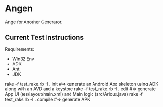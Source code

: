 # Angen
Ange for Another Generator. 


Current Test Instructions
-------------
Requirements:
* Win32 Env
* ADK
* Ant
* JDK

rake -f test_rake.rb -I . init
#=> generate an Android App skeleton using ADK along with an AVD and a keystore
rake -f test_rake.rb -I . edit
#=> generate App UI (res/layout/main.xml) and Main logic (src/Arious.java)
rake -f test_rake.rb -I . compile
#=> generate APK



